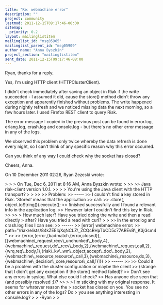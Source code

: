 ```yaml
---
title: "Re: webmachine error"
description: ""
project: community
lastmod: 2011-12-15T09:17:46-08:00
sitemap:
  priority: 0.2
layout: mailinglistitem
mailinglist_id: "msg05965"
mailinglist_parent_id: "msg05909"
author_name: "Anna Byszkin"
project_section: "mailinglistitem"
sent_date: 2011-12-15T09:17:46-08:00
---
```



Ryan, thanks for a reply.

Yes, I'm using HTTP client (HTTPClusterClient).

I didn't check immediately after saving an object in Riak if the write
succeeded - I assumed it did, cause the store() method didn't throw any
exception and apparently finished without problems. The write happened
during nightly refresh and we noticed missing data the next morning, so a
few hours later. I used Firefox REST client to query Riak.

The error message I copied in the previous post can be found in error.log,
erlang.log, crash.log and console.log - but there's no other error message
in any of the logs.

We observed this problem only twice whereby the data refresh is done every
night, so I can't think of any specific reason why this error occurred.

Can you think of any way I could check why the socket has closed?

Cheers,
Anna.


On 10 December 2011 02:26, Ryan Zezeski  wrote:

&gt;
&gt;
&gt; On Tue, Dec 6, 2011 at 8:16 AM, Anna Byszkin wrote:
&gt;
&gt;&gt;
&gt;&gt; Java riak-client version 1.0.1.
&gt;&gt;
&gt;
&gt; You're using the Java client with the HTTP transport?
&gt;
&gt;
&gt;&gt;
&gt;&gt; Problem:
&gt;&gt; -----
&gt;&gt; I couldn't find a key stored in Riak. 'Stored' means that the application
&gt;&gt; call:
&gt;&gt; .store(, object.toString()).execute();
&gt;&gt; finished successfully and I found a relevant info in the application log.
&gt;&gt; However later I couldn't find this key in Riak.
&gt;&gt;
&gt;&gt;
&gt; How much later? Have you tried doing the write and then a read directly
&gt; after? Have you tried a read with curl?
&gt;
&gt;
&gt;&gt; In the error.log and crash.log files I can see:
&gt;&gt; ------
&gt;&gt; [error] webmachine error:
&gt;&gt; path="/riak/elists/84kZEElqXqNCLZ\\_ZCQcRHpTbCD5c77AREvB\\_K3jGcm4"
&gt;&gt;
&gt;&gt; {error,{error,{badmatch,{error,closed}},[{webmachine\\_request,recv\\_unchunked\\_body,4},{webmachine\\_request,do\\_recv\\_body,2},{webmachine\\_request,call,2},{wrq,req\\_body,1},{riak\\_kv\\_wm\\_object,accept\\_doc\\_body,2},{webmachine\\_resource,resource\\_call,3},{webmachine\\_resource,do,3},{webmachine\\_decision\\_core,resource\\_call,1}]}}
&gt;&gt; ------
&gt;&gt;
&gt;&gt; Could it be a problem with the cluster configuration or maybe the client
&gt;&gt; (strange that I didn't get any exception if the store() method failed)?
&gt;&gt; Don't see any errors in syslog. What else could I check?
&gt;&gt; Has anyone else seen that (and possibly resolved ;))?
&gt;&gt;
&gt;
&gt; I'm sticking with my original response. It seems for whatever reason the
&gt; socket has closed on you. You see no other errors in any of the logs? Do
&gt; you see anything interesting in console.log?
&gt;
&gt; -Ryan
&gt;
&gt;
